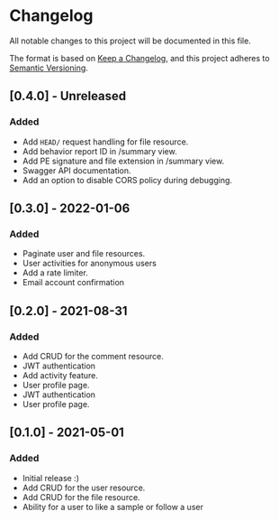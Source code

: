 # Changelog

All notable changes to this project will be documented in this file.

The format is based on [Keep a Changelog](https://keepachangelog.com/en/1.0.0/),
and this project adheres to [Semantic Versioning](https://semver.org/spec/v2.0.0.html).

## [0.4.0] - Unreleased

### Added

- Add `HEAD/` request handling for file resource.
- Add behavior report ID in /summary view.
- Add PE signature and file extension in /summary view.
- Swagger API documentation.
- Add an option to disable CORS policy during debugging.

## [0.3.0] - 2022-01-06

### Added

- Paginate user and file resources.
- User activities for anonymous users
- Add a rate limiter.
- Email account confirmation

## [0.2.0] - 2021-08-31

### Added

- Add CRUD for the comment resource.
- JWT authentication
- Add activity feature.
- User profile page.
- JWT authentication
- User profile page.

## [0.1.0] - 2021-05-01

### Added

- Initial release :)
- Add CRUD for the user resource.
- Add CRUD for the file resource.
- Ability for a user to like a sample or follow a user
